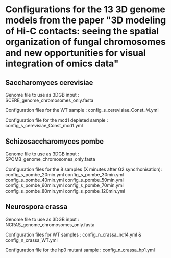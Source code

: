 # Configurations for the 13 3D genome models from the paper "3D modeling of Hi-C contacts: seeing the spatial organization of fungal chromosomes and new opportunities for visual integration of omics data"

## Saccharomyces cerevisiae

Genome file to use as 3DGB input : SCERE_genome_chromosomes_only.fasta

Configuration files for the WT sample : config_s_cerevisiae_Const_M.yml

Configuration file for the mcd1 depleted sample : config_s_cerevisiae_Const_mcd1.yml

## Schizosaccharomyces pombe

Genome file to use as 3DGB input : SPOMB_genome_chromosomes_only.fasta

Configuration files for the 8 samples (X minutes after G2 syncrhonisation):
config_s_pombe_20min.yml
config_s_pombe_30min.yml
config_s_pombe_40min.yml
config_s_pombe_50min.yml
config_s_pombe_60min.yml
config_s_pombe_70min.yml
config_s_pombe_80min.yml
config_s_pombe_120min.yml

## Neurospora crassa

Genome file to use as 3DGB input : NCRAS_genome_chromosomes_only.fasta

Configuration files for WT samples : config_n_crassa_nc14.yml & config_n_crassa_WT.yml

Configuration file for the hp0 mutant sample : config_n_crassa_hp1.yml

